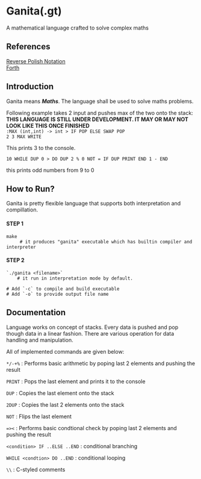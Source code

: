 # Ganita(.gt)
A mathematical language crafted to solve complex maths
<divider/>

## References
[Reverse Polish Notation](https://en.wikipedia.org/wiki/Reverse_Polish_notation) <br>
	[Forth](https://en.wikipedia.org/wiki/Reverse_Polish_notation)

## Introduction	
Ganita means <i><b>Maths</b></i>. The language shall be used to solve maths problems.

Following example takes 2 input and pushes max of the two onto the stack: <br>
<b>THIS LANGUAGE IS STILL UNDER DEVELOPMENT. IT MAY OR MAY NOT LOOK LIKE THIS ONCE FINISHED</b><br>
`:MAX (int,int) -> int > IF POP ELSE SWAP POP` <br>
`2 3 MAX WRITE` <br>

This prints 3 to the console.

`
10 WHILE DUP 0 > DO
	DUP 2 % 0 NOT = IF DUP PRINT END
	1 -
END
`

this prints odd numbers from 9 to 0

## How to Run?
Ganita is pretty flexible language that supports both interpretation and compillation.<br>

#### STEP 1
	make
		 # it produces "ganita" executable which has builtin compiler and interpreter

#### STEP 2
	`./ganita <filename>`
		# it run in interpretation mode by default.

	# Add `-c` to compile and build executable 
	# Add `-o` to provide output file name

## Documentation
Language works on concept of stacks.
Every data is pushed and pop though data in a linear fashion.
There are various operation for data handling and manipulation.

All of implemented commands are given below:

`*/-+%` : Performs basic arithmetic by poping last 2 elements and pushing the result

`PRINT` : Pops the last element and prints it to the console

`DUP`   : Copies the last element onto the stack

`2DUP`  : Copies the last 2 elements onto the stack

`NOT`   : Flips the last element 

`=><`   : Performs basic condtional check by poping last 2 elements and pushing the result

`<condition> IF ..ELSE ..END` : conditional branching

`WHILE <condtion> DO ..END`   : conditional looping

`\\`	: C-styled comments
